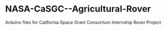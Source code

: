 # NASA-CaSGC--Agricultural-Rover
Arduino files for California Space Grant Consortium Internship Rover Project
